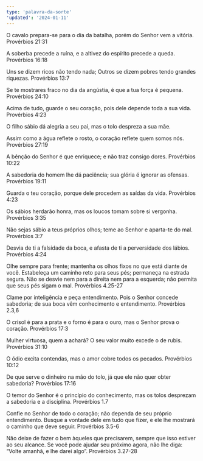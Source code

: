 ```yaml
---
type: 'palavra-da-sorte'
'updated': '2024-01-11'
---
```


O cavalo prepara-se para o dia da batalha, porém do Senhor vem a vitória. Provérbios 21:31

A soberba precede a ruína, e a altivez do espírito precede a queda. Provérbios 16:18

Uns se dizem ricos não tendo nada; Outros se dizem pobres tendo grandes riquezas. Provérbios 13:7

Se te mostrares fraco no dia da angústia, é que a tua força é pequena. Provérbios 24:10

Acima de tudo, guarde o seu coração, pois dele depende toda a sua vida. Provérbios 4:23

O filho sábio dá alegria a seu pai, mas o tolo despreza a sua mãe.

Assim como a água reflete o rosto, o coração reflete quem somos nós. Provérbios 27:19

A bênção do Senhor é que enriquece; e não traz consigo dores. Provérbios 10:22

A sabedoria do homem lhe dá paciência; sua glória é ignorar as ofensas. Provérbios 19:11

Guarda o teu coração, porque dele procedem as saídas da vida. Provérbios 4:23

Os sábios herdarão honra, mas os loucos tomam sobre si vergonha. Provérbios 3:35

Não sejas sábio a teus próprios olhos; teme ao Senhor e aparta-te do mal. Provérbios 3:7

Desvia de ti a falsidade da boca, e afasta de ti a perversidade dos lábios. Provérbios 4:24

Olhe sempre para frente; mantenha os olhos fixos no que está diante de você. Estabeleça um caminho reto para seus pés; permaneça na estrada segura. Não se desvie nem para a direita nem para a esquerda; não permita que seus pés sigam o mal. ⁠Provérbios 4.25-27

Clame por inteligência e peça entendimento. Pois o Senhor concede sabedoria; de sua boca vêm conhecimento e entendimento. ⁠Provérbios 2.3,6

O crisol é para a prata e o forno é para o ouro, mas o Senhor prova o coração. Provérbios 17:3

⁠Mulher virtuosa, quem a achará? O seu valor muito excede o de rubis. Provérbios 31:10

O ódio excita contendas, mas o amor cobre todos os pecados. Provérbios 10:12

De que serve o dinheiro na mão do tolo, já que ele não quer obter sabedoria? Provérbios 17:16

O temor do Senhor é o princípio do conhecimento, mas os tolos desprezam a sabedoria e a disciplina. ⁠Provérbios 1.7

Confie no Senhor de todo o coração; não dependa de seu próprio entendimento. Busque a vontade dele em tudo que fizer, e ele lhe mostrará o caminho que deve seguir. ⁠Provérbios 3.5-6

Não deixe de fazer o bem àqueles que precisarem, sempre que isso estiver ao seu alcance. Se você pode ajudar seu próximo agora, não lhe diga: “Volte amanhã, e lhe darei algo”. ⁠Provérbios 3.27-28

